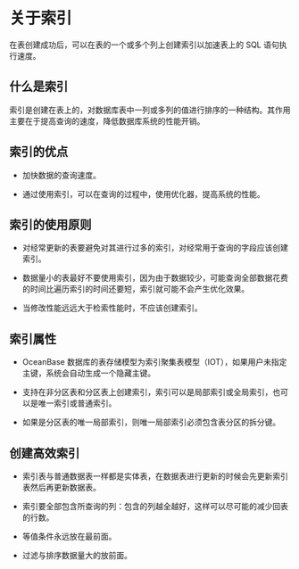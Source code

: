 # 关于索引

在表创建成功后，可以在表的一个或多个列上创建索引以加速表上的 SQL 语句执行速度。

## 什么是索引

索引是创建在表上的，对数据库表中一列或多列的值进行排序的一种结构。其作用主要在于提高查询的速度，降低数据库系统的性能开销。

## 索引的优点

* 加快数据的查询速度。

* 通过使用索引，可以在查询的过程中，使用优化器，提高系统的性能。

## 索引的使用原则

* 对经常更新的表要避免对其进行过多的索引，对经常用于查询的字段应该创建索引。

* 数据量小的表最好不要使用索引，因为由于数据较少，可能查询全部数据花费的时间比遍历索引的时间还要短，索引就可能不会产生优化效果。

* 当修改性能远远大于检索性能时，不应该创建索引。

## 索引属性

* OceanBase 数据库的表存储模型为索引聚集表模型（IOT），如果用户未指定主键，系统会自动生成一个隐藏主键。

* 支持在非分区表和分区表上创建索引，索引可以是局部索引或全局索引，也可以是唯一索引或普通索引。

* 如果是分区表的唯一局部索引，则唯一局部索引必须包含表分区的拆分键。

## 创建高效索引

* 索引表与普通数据表一样都是实体表，在数据表进行更新的时候会先更新索引表然后再更新数据表。

* 索引要全部包含所查询的列：包含的列越全越好，这样可以尽可能的减少回表的行数。
  
* 等值条件永远放在最前面。
  
* 过滤与排序数据量大的放前面。
  
